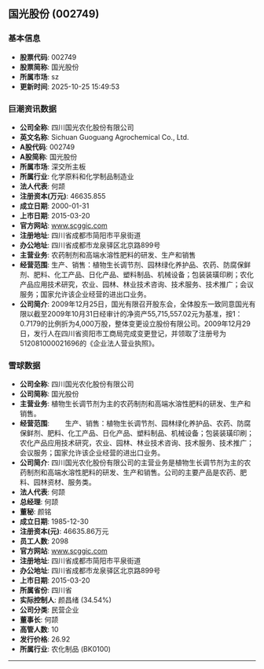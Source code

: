## 国光股份 (002749)

### 基本信息

- **股票代码**: 002749
- **股票简称**: 国光股份
- **所属市场**: sz
- **更新时间**: 2025-10-25 15:49:53

### 巨潮资讯数据

- **公司全称**: 四川国光农化股份有限公司
- **英文名称**: Sichuan Guoguang Agrochemical Co., Ltd.
- **A股代码**: 002749
- **A股简称**: 国光股份
- **所属市场**: 深交所主板
- **所属行业**: 化学原料和化学制品制造业
- **法人代表**: 何颉
- **注册资本(万元)**: 46635.855
- **成立日期**: 2000-01-31
- **上市日期**: 2015-03-20
- **官方网站**: www.scggic.com
- **注册地址**: 四川省成都市简阳市平泉街道
- **办公地址**: 四川省成都市龙泉驿区北京路899号
- **主营业务**: 农药制剂和高端水溶性肥料的研发、生产和销售
- **经营范围**: 生产、销售：植物生长调节剂、园林绿化养护品、农药、防腐保鲜剂、肥料、化工产品、日化产品、塑料制品、机械设备；包装装璜印刷；农化产品应用技术研究，农业、园林、林业技术咨询、技术服务、技术推广；会议服务；国家允许该企业经营的进出口业务。
- **公司简介**: 2009年12月25日，国光有限召开股东会，全体股东一致同意国光有限以截至2009年10月31日经审计的净资产55,715,557.02元为基准，按1：0.7179的比例折为4,000万股，整体变更设立股份有限公司。2009年12月29日，发行人在四川省资阳市工商局完成变更登记，并领取了注册号为512081000021696的《企业法人营业执照》。

### 雪球数据

- **公司全称**: 四川国光农化股份有限公司
- **公司简称**: 国光股份
- **主营业务**: 植物生长调节剂为主的农药制剂和高端水溶性肥料的研发、生产和销售。
- **经营范围**: 　　生产、销售：植物生长调节剂、园林绿化养护品、农药、防腐保鲜剂、肥料、化工产品、日化产品、塑料制品、机械设备；包装装璜印刷；农化产品应用技术研究，农业、园林、林业技术咨询、技术服务、技术推广；会议服务；国家允许该企业经营的进出口业务。
- **公司简介**: 四川国光农化股份有限公司的主营业务是植物生长调节剂为主的农药制剂和高端水溶性肥料的研发、生产和销售。公司的主要产品是农药、肥料、园林资材、服务类。
- **法人代表**: 何颉
- **总经理**: 何颉
- **董秘**: 颜铭
- **成立日期**: 1985-12-30
- **注册资本(元)**: 46635.86万元
- **员工人数**: 2098
- **官方网站**: www.scggic.com
- **注册地址**: 四川省成都市简阳市平泉街道
- **办公地址**: 四川省成都市龙泉驿区北京路899号
- **上市日期**: 2015-03-20
- **所属省份**: 四川省
- **实际控制人**: 颜昌绪 (34.54%)
- **公司分类**: 民营企业
- **董事长**: 何颉
- **高管人数**: 10
- **发行价格**: 26.92
- **所属行业**: 农化制品 (BK0100)

---